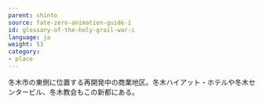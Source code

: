 ```yaml
---
parent: shinto
source: fate-zero-animation-guide-i
id: glossary-of-the-holy-grail-war-i
language: ja
weight: 53
category:
- place
---
```


冬木市の東側に位置する再開発中の商業地区。冬木ハイアット・ホテルや冬木センタービル、冬木教会もこの新都にある。
